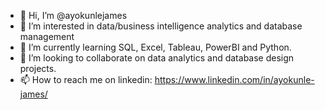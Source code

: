 - 👋 Hi, I’m @ayokunlejames
- 👀 I’m interested in data/business intelligence analytics and database management
- 🌱 I’m currently learning SQL, Excel, Tableau, PowerBI and Python.
- 💞️ I’m looking to collaborate on data analytics and database design projects.
- 📫 How to reach me on linkedin: https://www.linkedin.com/in/ayokunle-james/

<!---
ayokunlejames/ayokunlejames is a ✨ special ✨ repository because its `README.md` (this file) appears on your GitHub profile.
You can click the Preview link to take a look at your changes.
--->
